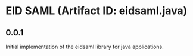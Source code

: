 # EID SAML (Artifact ID: eidsaml.java)

## 0.0.1
Initial implementation of the eidsaml library for java applications.
